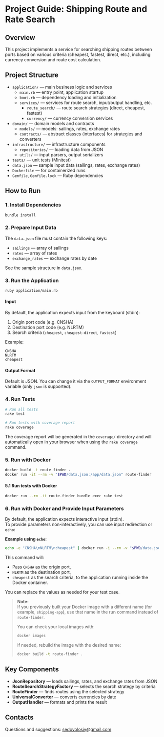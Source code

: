 # Project Guide: Shipping Route and Rate Search

## Overview
This project implements a service for searching shipping routes between ports based on various criteria (cheapest, fastest, direct, etc.), including currency conversion and route cost calculation.

## Project Structure

- `application/` — main business logic and services
  - `main.rb` — entry point, application startup
  - `boot.rb` — dependency loading and initialization
  - `services/` — services for route search, input/output handling, etc.
    - `route_search/` — route search strategies (direct, cheapest, fastest)
    - `currency/` — currency conversion services
- `domain/` — domain models and contracts
  - `models/` — models: sailings, rates, exchange rates
  - `contracts/` — abstract classes (interfaces) for strategies and converters
- `infrastructure/` — infrastructure components
  - `repositories/` — loading data from JSON
  - `utils/` — input parsers, output serializers
- `tests/` — unit tests (Minitest)
- `data.json` — sample input data (sailings, rates, exchange rates)
- `Dockerfile` — for containerized runs
- `Gemfile`, `Gemfile.lock` — Ruby dependencies

## How to Run

### 1. Install Dependencies

```bash
bundle install
```

### 2. Prepare Input Data

The `data.json` file must contain the following keys:
- `sailings` — array of sailings
- `rates` — array of rates
- `exchange_rates` — exchange rates by date

See the sample structure in `data.json`.

### 3. Run the Application

```bash
ruby application/main.rb
```

#### Input
By default, the application expects input from the keyboard (stdin):
1. Origin port code (e.g. CNSHA)
2. Destination port code (e.g. NLRTM)
3. Search criteria (`cheapest`, `cheapest-direct`, `fastest`)

Example:
```
CNSHA
NLRTM
cheapest
```

#### Output Format
Default is JSON. You can change it via the `OUTPUT_FORMAT` environment variable (only `json` is supported).

### 4. Run Tests

```bash
# Run all tests
rake test

# Run tests with coverage report
rake coverage
```

The coverage report will be generated in the `coverage/` directory and will automatically open in your browser when using the `rake coverage` command.

### 5. Run with Docker

```bash
docker build -t route-finder .
docker run -it --rm -v "$PWD/data.json:/app/data.json" route-finder
```
#### 5.1 Run tests with Docker

```bash
docker run --rm -it route-finder bundle exec rake test
```

### 6. Run with Docker and Provide Input Parameters

By default, the application expects interactive input (stdin).  
To provide parameters non-interactively, you can use input redirection or `echo`:

**Example using `echo`:**
```bash
echo -e "CNSHA\nNLRTM\ncheapest" | docker run -i --rm -v "$PWD/data.json:/app/data.json" route-finder
```

This command will:
- Pass `CNSHA` as the origin port,
- `NLRTM` as the destination port,
- `cheapest` as the search criteria,
to the application running inside the Docker container.

You can replace the values as needed for your test case.

> **Note:**  
> If you previously built your Docker image with a different name (for example, `shipping-app`), use that name in the run command instead of `route-finder`.  
>  
> You can check your local images with:
> ```bash
> docker images
> ```
>  
> If needed, rebuild the image with the desired name:
> ```bash
> docker build -t route-finder .
> `````

## Key Components

- **JsonRepository** — loads sailings, rates, and exchange rates from JSON
- **RouteSearchStrategyFactory** — selects the search strategy by criteria
- **RouteFinder** — finds routes using the selected strategy
- **UniversalConverter** — converts currencies by date
- **OutputHandler** — formats and prints the result

## Contacts
Questions and suggestions: sedovolosiy@gmail.com
